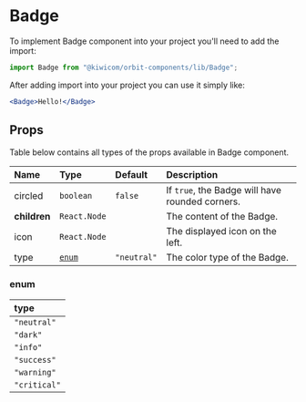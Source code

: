 # Badge
To implement Badge component into your project you'll need to add the import:
```jsx
import Badge from "@kiwicom/orbit-components/lib/Badge";
```
After adding import into your project you can use it simply like:
```jsx
<Badge>Hello!</Badge>
```
## Props
Table below contains all types of the props available in Badge component.

| Name          | Type                  | Default         | Description                      |
| :------------ | :---------------------| :-------------- | :------------------------------- |
| circled       | `boolean`             | `false`         | If `true`, the Badge will have rounded corners.
| **children**  | `React.Node`          |                 | The content of the Badge.
| icon          | `React.Node`          |                 | The displayed icon on the left.
| type          | [`enum`](#enum)       | `"neutral"`     | The color type of the Badge.

### enum

| type          |
| :------------ |
| `"neutral"`   |
| `"dark"`      |
| `"info"`      |
| `"success"`   |
| `"warning"`   |
| `"critical"`  |
